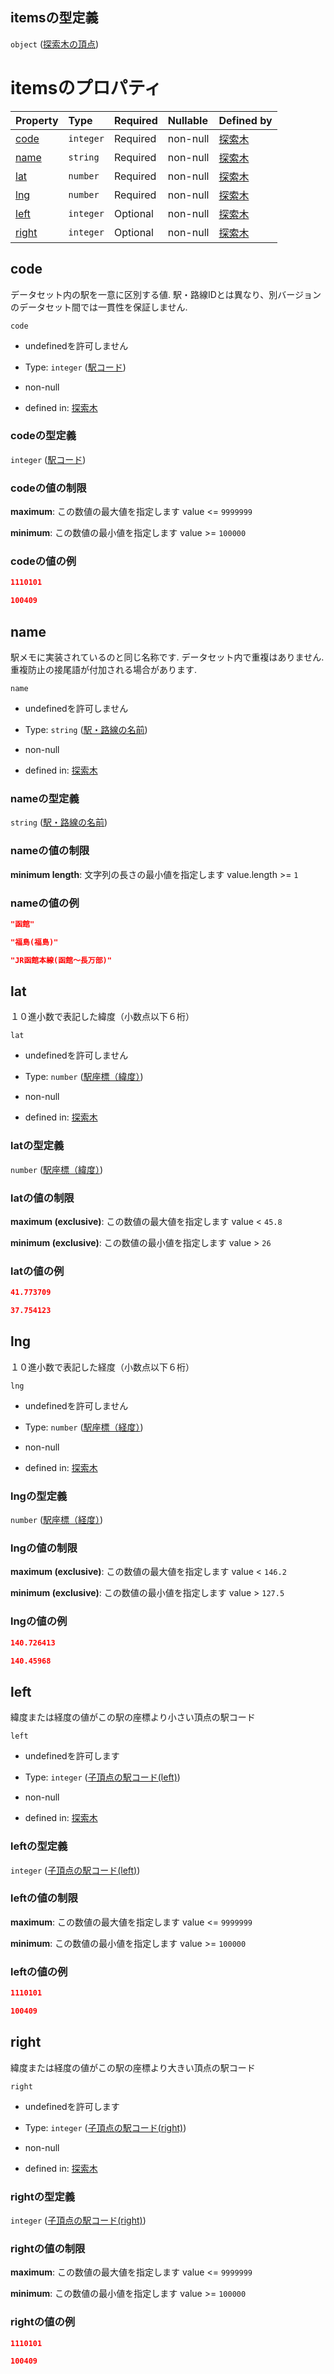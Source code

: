 ## itemsの型定義

`object` ([探索木の頂点](tree-properties-頂点リスト-探索木の頂点.md))

# itemsのプロパティ

| Property        | Type      | Required | Nullable | Defined by                                                                                                               |
| :-------------- | :-------- | :------- | :------- | :----------------------------------------------------------------------------------------------------------------------- |
| [code](#code)   | `integer` | Required | non-null | [探索木](tree-properties-頂点リスト-探索木の頂点-properties-駅コード.md "undefined#/properties/node_list/items/properties/code")           |
| [name](#name)   | `string`  | Required | non-null | [探索木](tree-properties-頂点リスト-探索木の頂点-properties-駅路線の名前.md "undefined#/properties/node_list/items/properties/name")         |
| [lat](#lat)     | `number`  | Required | non-null | [探索木](tree-properties-頂点リスト-探索木の頂点-properties-駅座標緯度.md "undefined#/properties/node_list/items/properties/lat")           |
| [lng](#lng)     | `number`  | Required | non-null | [探索木](tree-properties-頂点リスト-探索木の頂点-properties-駅座標経度.md "undefined#/properties/node_list/items/properties/lng")           |
| [left](#left)   | `integer` | Optional | non-null | [探索木](tree-properties-頂点リスト-探索木の頂点-properties-子頂点の駅コードleft.md "undefined#/properties/node_list/items/properties/left")   |
| [right](#right) | `integer` | Optional | non-null | [探索木](tree-properties-頂点リスト-探索木の頂点-properties-子頂点の駅コードright.md "undefined#/properties/node_list/items/properties/right") |

## code

データセット内の駅を一意に区別する値. 駅・路線IDとは異なり、別バージョンのデータセット間では一貫性を保証しません.

`code`

*   undefinedを許可しません

*   Type: `integer` ([駅コード](tree-properties-頂点リスト-探索木の頂点-properties-駅コード.md))

*   non-null

*   defined in: [探索木](tree-properties-頂点リスト-探索木の頂点-properties-駅コード.md "undefined#/properties/node_list/items/properties/code")

### codeの型定義

`integer` ([駅コード](tree-properties-頂点リスト-探索木の頂点-properties-駅コード.md))

### codeの値の制限

**maximum**: この数値の最大値を指定します value <= `9999999`

**minimum**: この数値の最小値を指定します value >= `100000`

### codeの値の例

```json
1110101
```

```json
100409
```

## name

駅メモに実装されているのと同じ名称です. データセット内で重複はありません. 重複防止の接尾語が付加される場合があります.

`name`

*   undefinedを許可しません

*   Type: `string` ([駅・路線の名前](tree-properties-頂点リスト-探索木の頂点-properties-駅路線の名前.md))

*   non-null

*   defined in: [探索木](tree-properties-頂点リスト-探索木の頂点-properties-駅路線の名前.md "undefined#/properties/node_list/items/properties/name")

### nameの型定義

`string` ([駅・路線の名前](tree-properties-頂点リスト-探索木の頂点-properties-駅路線の名前.md))

### nameの値の制限

**minimum length**: 文字列の長さの最小値を指定します value.length >= `1`

### nameの値の例

```json
"函館"
```

```json
"福島(福島)"
```

```json
"JR函館本線(函館～長万部)"
```

## lat

１０進小数で表記した緯度（小数点以下６桁）

`lat`

*   undefinedを許可しません

*   Type: `number` ([駅座標（緯度）](tree-properties-頂点リスト-探索木の頂点-properties-駅座標緯度.md))

*   non-null

*   defined in: [探索木](tree-properties-頂点リスト-探索木の頂点-properties-駅座標緯度.md "undefined#/properties/node_list/items/properties/lat")

### latの型定義

`number` ([駅座標（緯度）](tree-properties-頂点リスト-探索木の頂点-properties-駅座標緯度.md))

### latの値の制限

**maximum (exclusive)**: この数値の最大値を指定します value < `45.8`

**minimum (exclusive)**: この数値の最小値を指定します value > `26`

### latの値の例

```json
41.773709
```

```json
37.754123
```

## lng

１０進小数で表記した経度（小数点以下６桁）

`lng`

*   undefinedを許可しません

*   Type: `number` ([駅座標（経度）](tree-properties-頂点リスト-探索木の頂点-properties-駅座標経度.md))

*   non-null

*   defined in: [探索木](tree-properties-頂点リスト-探索木の頂点-properties-駅座標経度.md "undefined#/properties/node_list/items/properties/lng")

### lngの型定義

`number` ([駅座標（経度）](tree-properties-頂点リスト-探索木の頂点-properties-駅座標経度.md))

### lngの値の制限

**maximum (exclusive)**: この数値の最大値を指定します value < `146.2`

**minimum (exclusive)**: この数値の最小値を指定します value > `127.5`

### lngの値の例

```json
140.726413
```

```json
140.45968
```

## left

緯度または経度の値がこの駅の座標より小さい頂点の駅コード

`left`

*   undefinedを許可します

*   Type: `integer` ([子頂点の駅コード(left)](tree-properties-頂点リスト-探索木の頂点-properties-子頂点の駅コードleft.md))

*   non-null

*   defined in: [探索木](tree-properties-頂点リスト-探索木の頂点-properties-子頂点の駅コードleft.md "undefined#/properties/node_list/items/properties/left")

### leftの型定義

`integer` ([子頂点の駅コード(left)](tree-properties-頂点リスト-探索木の頂点-properties-子頂点の駅コードleft.md))

### leftの値の制限

**maximum**: この数値の最大値を指定します value <= `9999999`

**minimum**: この数値の最小値を指定します value >= `100000`

### leftの値の例

```json
1110101
```

```json
100409
```

## right

緯度または経度の値がこの駅の座標より大きい頂点の駅コード

`right`

*   undefinedを許可します

*   Type: `integer` ([子頂点の駅コード(right)](tree-properties-頂点リスト-探索木の頂点-properties-子頂点の駅コードright.md))

*   non-null

*   defined in: [探索木](tree-properties-頂点リスト-探索木の頂点-properties-子頂点の駅コードright.md "undefined#/properties/node_list/items/properties/right")

### rightの型定義

`integer` ([子頂点の駅コード(right)](tree-properties-頂点リスト-探索木の頂点-properties-子頂点の駅コードright.md))

### rightの値の制限

**maximum**: この数値の最大値を指定します value <= `9999999`

**minimum**: この数値の最小値を指定します value >= `100000`

### rightの値の例

```json
1110101
```

```json
100409
```
